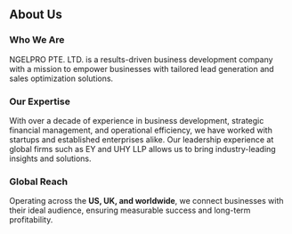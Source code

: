 ## About Us
### Who We Are
NGELPRO PTE. LTD. is a results-driven business development company with a mission to empower businesses with tailored lead generation and sales optimization solutions. 

### Our Expertise
With over a decade of experience in business development, strategic financial management, and operational efficiency, we have worked with startups and established enterprises alike. Our leadership experience at global firms such as EY and UHY LLP allows us to bring industry-leading insights and solutions.

### Global Reach
Operating across the **US, UK, and worldwide**, we connect businesses with their ideal audience, ensuring measurable success and long-term profitability.
